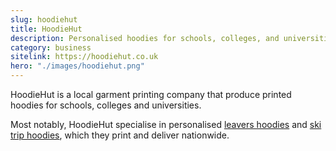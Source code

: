 ```yaml
---
slug: hoodiehut
title: HoodieHut
description: Personalised hoodies for schools, colleges, and universities.
category: business
sitelink: https://hoodiehut.co.uk
hero: "./images/hoodiehut.png"
---
```

<p>HoodieHut is a local garment printing company that produce printed hoodies for schools, colleges and universities.</p> <p>Most notably, HoodieHut specialise in personalised <a href="https://www.hoodiehut.co.uk/leavers-hoodies">leavers hoodies</a> and <a href="https://www.hoodiehut.co.uk/ski-hoodies">ski trip hoodies</a>, which they print and deliver nationwide.</p>